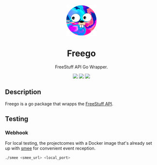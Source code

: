 <p align="center">
  <img width="100" src="./assets/logo.png">
</p>

<h1 align="center">Freego</h1>
<p align="center">FreeStuff API Go Wrapper.</p>

<p align="center">
    <img src="https://img.shields.io/github/v/tag/eoussama/freego" />
    <img src="https://img.shields.io/github/license/eoussama/freego" />
    <img src="https://img.shields.io/github/languages/code-size/eoussama/freego" />
</p>

## Description

Freego is a go package that wrapps the [FreeStuff API](https://docs.freestuffbot.xyz/).

## Testing

### Webhook

For local testing, the projectcomes with a Docker image that's already set up with [smee](smee.io) for convenient event reception.

```sh
./smee <smee_url> <local_port>
```